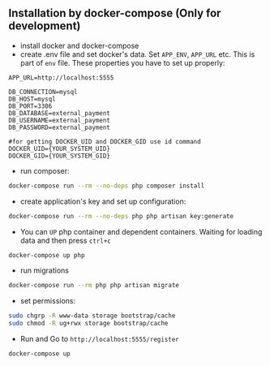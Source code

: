 ## Installation by docker-compose (Only for development)
- install docker and docker-compose
- create .env file and set docker's data. Set ```APP_ENV```, ```APP_URL``` etc.
This is part of ```env``` file. These properties you have to set up properly:
```
APP_URL=http://localhost:5555

DB_CONNECTION=mysql
DB_HOST=mysql
DB_PORT=3306
DB_DATABASE=external_payment
DB_USERNAME=external_payment
DB_PASSWORD=external_payment

#for getting DOCKER_UID and DOCKER_GID use id command
DOCKER_UID={YOUR_SYSTEM_UID}
DOCKER_GID={YOUR_SYSTEM_GID}
```

- run composer: 
```bash
docker-compose run --rm --no-deps php composer install
```
- create application's key and set up configuration:
```bash
docker-compose run --rm --no-deps php php artisan key:generate
```
- You can `UP` php container and dependent containers. Waiting for loading data and then press ```ctrl+c```
```bash
docker-compose up php
```
- run migrations
```bash
docker-compose run --rm php php artisan migrate
```
- set permissions:
```bash
sudo chgrp -R www-data storage bootstrap/cache
sudo chmod -R ug+rwx storage bootstrap/cache
```
- Run and Go to ```http://localhost:5555/register```
```bash
docker-compose up
```
